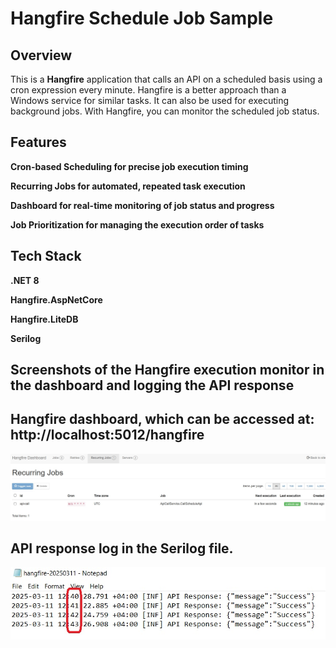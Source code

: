 # Hangfire Schedule Job Sample

## Overview
This is a **Hangfire** application that calls an API on a scheduled basis using a cron expression every minute. Hangfire is a better approach than a Windows service for similar tasks. It can also be used for executing background jobs. With Hangfire, you can monitor the scheduled job status.

## Features
**Cron-based Scheduling for precise job execution timing**

**Recurring Jobs for automated, repeated task execution**

**Dashboard for real-time monitoring of job status and progress**

**Job Prioritization for managing the execution order of tasks**

## Tech Stack
**.NET 8**

**Hangfire.AspNetCore**

**Hangfire.LiteDB**

**Serilog**

## Screenshots of the Hangfire execution monitor in the dashboard and logging the API response

## Hangfire dashboard, which can be accessed at: http://localhost:5012/hangfire
![My Screenshot](Hangfire/Screenshot/Hangfire_Dashboard.jpg)

## API response log in the Serilog file.
![My Screenshot](Hangfire/Screenshot/Api_Call_Log.jpg)

